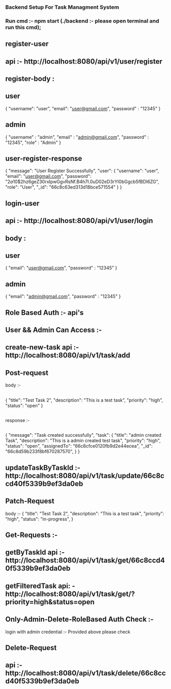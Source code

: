 ### Backend Setup For Task Managment System

### Run cmd :- npm start  (./backend :- please open terminal and run this cmd);

## register-user
## api :- http://localhost:8080/api/v1/user/register

## register-body : 
## user
 {
 "username": "user",
 "email": "user@gmail.com",
 "password" : "12345"
  }

## admin  
{ 
  "username" : "admin",
  "email" : "admin@gmail.com",
  "password" : "12345",
  "role" : "Admin"
  }

## user-register-response 
{
  "message": "User Register Successfully",
  "user": {
    "username": "user",
    "email": "user@gmail.com",
    "password": "$2a$10$2hz6geZ30rxIpwGgvRsNf.B4h7I.0uD02eD3rYI0bGgcb5fBDl6ZG",
    "role": "User",
    "_id": "66c8c63ed313d18bce571554"
  }
}
##

## login-user
## api :- http://localhost:8080/api/v1/user/login

## body :
## user        
 {
 "email": "user@gmail.com",
  "password" : "12345"
 }
##
 ## admin
 {
 "email": "admin@gmail.com",
  "password" : "12345"
 }
 ##


## Role Based Auth :- api's 
## User && Admin Can Access :-

## create-new-task  api :- http://localhost:8080/api/v1/task/add
## Post-request
body :-
##
{ 
 "title": "Test Task 2",
 "description": "This is a test task",
 "priority": "high",
 "status": "open"
}
##
response :-
##
{
  "message": "Task created successfully",
  "task": {
    "title": "admin created Task",
    "description": "This is a admin created test task",
    "priority": "high",
    "status": "open",
    "assignedTo": "66c8cfce0120fb9d2e44ecea",
    "_id": "66c8d59b233f8bf670287570",
  }
}
##

## updateTaskByTaskId :- http://localhost:8080/api/v1/task/update/66c8ccd40f5339b9ef3da0eb
## Patch-Request
  body :- {
     "title": "Test Task 2",
    "description": "This is a test task",
    "priority": "high",
    "status": "in-progress",
  }
  
## Get-Requests :-

## getByTaskId api :- http://localhost:8080/api/v1/task/get/66c8ccd40f5339b9ef3da0eb
## getFilteredTask api: - http://localhost:8080/api/v1/task/get/?priority=high&status=open

## Only-Admin-Delete-RoleBased Auth Check :-
login with admin credential :- Provided above please check
## Delete-Request
## api :- http://localhost:8080/api/v1/task/delete/66c8ccd40f5339b9ef3da0eb

